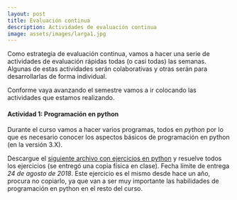 ```yaml
---
layout: post
title: Evaluación continua
description: Actividades de evaluación continua
image: assets/images/larga1.jpg
---
```


Como estrategia de evaluación continua, vamos a hacer una serie de actividades de evaluación rápidas todas (o casi todas) las semanas. Algunas de estas actividades serán colaborativas y otras serán para desarrollarlas de forma individual.

Conforme vaya avanzando el semestre vamos a ir colocando las actividades que estamos realizando.

#### Actividad 1: Programación en python

Durante el curso vamos a hacer varios programas, todos en *python* por lo que es necesario conocer los
aspectos básicos de programación en python (en la versión 3.X).

Descargue el [siguiente archivo con ejercicios en python](https://github.com/IA-UNISON/material/raw/master/examenes-rapidos/examen%20rápido%201/examen-rapido-01.pdf) y resuelve todos los ejercicios (se entregó una copia física en clase). Fecha límite de entrega *24 de agosto de 2018*. Este ejercicio es el mismo desde hace un año, procura no copiarlo, ya que van a ser muy importante las habilidades de programación en python en el resto del curso.
